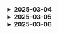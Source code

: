 <details>
    <summary><b>2025-03-04</b></summary>

# 1. Docker란?

- 컨테이너를 사용하여 각각의 프로그램을 분리된 환경에서 실행 및 관리할 수 있는 툴이다.

# 2. Container란?

- Doker에서 컨테이너라는 개념은 아주 중요한 개념이다.
- 하나의 컴퓨터 환경 내에서 독립적인 컴퓨터 환경을 구성해서, 각 환경에 프로그램을 별도로 설치할 수 있게 만든 개념이다.
- 하나의 컴퓨터 환경 내에서 여러개의 미니 컴퓨터 환경을 구성할 수 있는 형태이다.
- 여기서 말하는 미니 컴퓨터를 Docker에서는 _컨테이너_ 라고 한다.
  ![alt text](image.png)

# 3. 이미지(Image)란?

- Docker에서 닌텐도 칩과 같은 역할을 하는 개념이 이미지 이다.
- 이미지란 프로그램을 실행하는데 필요한 설치 과정, 설정, 버전 정보 등을 포함하고 있다.
- 즉 프로그램을 실행하는데 필요한 모든 것을 포함하고 있다.

# 4. 최신 버전 이미지 다운로드

- 예시 nignx

```
#최신 버전 다운로드
docker pull nginx

# 특정 버전 다운로드
docker pull nginx:stable-perl
```

- 이미지 다운로드는 Dockerhub라는 곳에서 이미지를 다운로드 받는다.

# 5. 이미지 조회

```
docker image ls
```

# 6. 이미지 삭제

```
#특정 이미지 삭제
docker image rm

#중지된 컨테이너에서 사용하고 있는 이미지 강제 삭제하기
docker image rm -f 이미지 ID 또는 이미지명

# 컨테이너에서 사용하고 있지 않은 이미지만 전체 삭제
docker image rm $(docker images -q)

#컨테이너에서 사용하고 있는 이미지를 포함해서 전체 이미지 삭제
docker image rm -f $(docker images -q)
```

- docker images -q : 시스템에 있는 모든 이미지의 ID를 반환한다.
- -q는 quite를 의미하며, 상세 정보 대신에 각 이미지의 고유한 ID만 표시하도록 지시한다.

# 7. 컨테이너 생성 + 실행

```
#포그라운드에서 실행
docker run nginx

#백그라운드에서 실행
docker run -d nginx

#컨테이너에 이름 붙여서 생성 및 실행하기
docker run -d --name [컨테이너 이름] 이미지명[:태그명]
docker run -d --name my-web-server nginx
```

- 포그라운드에서는 내가 실행시킨 프로그램의 내용이 화면에서 실행되고 있어 다른 프로그램 조작을 할수가 없다.
- 백그라운드에서는 내가 실행시킨 프로그램이 컴퓨터 내부에서 실행되고 있어서 어떻게 실행되고 있는지 화면에서 확인할 수 없다.

# 8. 호스트의 포트와 컨테이너의 포트를 연결하기

```
docker run -d -p [호스트 포트]:[컨테이너 포트] 이미지명
doxker run -d -p 4000:80 nginx
```

![alt text](image-1.png)

- docker run -p 4000:80 라고 입력하게 되면, 도커를 실행하는 호스트의 4000번 포트를 컨테이너의 80번 포트로 연결하도록 설정한다.

# 9. 컨테이너 조회/중지/삭제

## 9-1. 컨테이너 조회

```
# 실행 중인 컨테이너들만 조회
docker ps

# 모든 컨테이너 조회
docker ps -a
```

## 9-2. 컨테이너 중지

```
docker stop 컨테이너명[또는 컨테이너 ID]
```

## 9-3. 컨테이너 삭제

```
#중지되어 있는 특정 컨테이너 삭제
docker rm 컨테이너명[또는 컨테이너 ID]

#실행되고 있는 특정 컨테이너 삭제
docker rm -f 컨테이너명[또는 컨테이너 ID]

#중지되어 있는 모든 컨테이너 삭제
docker rm $(docker ps -qa)

# 실행되고 있는 모든 컨테이너 삭제
docker rm -f $(docker ps -qa)
```

# 10. 컨테이너 로그 조회

```
#특정 컨테이너의 모든 로그 조회
docker run -d nginx #백그라운드 실행
docker ps -a #컨테이너 전체 조회
docker logs [nginx컨테이너 ID]

#최근 로그 ??줄만 조회
docker logs --tail [로그 끝부터 표시할 줄 수] [컨테이너  ID 또는 컨테이너 명]
docker logs --tail 10 nginx

# 기존 로그는 조회 x + 생성되는 로그를 실시간으로 보고 싶은 경우
docker logs --tail 0 -f

# 기존 로그 조회 + 생성되는 로그 실시간 조회
docker logs -f [컨테이너 ID 또는 컨테이너 명]

```

# 11. 실행 중인 컨테이너 내부에 접속하기

```
docker exec -it [컨테이너 ID 또는 컨테이너 명] bash
```

</details>

<details>
    <summary><b>2025-03-05</b></summary>

# 1. 도커 볼륨

- 도커의 볼륨(Volume)이란 도커 컨테이너에서 데이터를 영속적으로 저장하기 위한 방법이다. 볼륨(Volume)은 컨테이너 자체의 저장 공간을 사용하지 않고,호스트 자체의 저장 공간을 공유해서 사용하는 형태이다.

```
docker run -v [호스트 디렉토리 절대 경로]:[컨테이너의 디렉토리 절대 경로] [이미지명]:[태그명]
```

## MySQl 볼륨 이용해서 컨테이너 띄우기

```
#원하는 경로에 MySQL 데이터를 저장하고 싶은 폴더 만들기
mkdir docker-mysql

docker run -e MYSQL_ROOT_PASSWORD=password123 -p 3306:3306 -v [호스트 절대 경로]/mysql_data:/var/lib/mysql -d mysql
```

- 이때 주의할 점은 mysql_data 디렉토리를 미리 만들어 놓으면 안된다. 그래야 처음 이미지를 실행시킬 때 mysql 내부에 있는 /var/lib/mysql 파일들을 호스트 컴퓨터로 공유 받을 수 있다.
- 만약 mysql_data 디렉토리를 미리 만들어놓을 경우 기존 컨테이너의 파일들 전부 삭제한 뒤에 덮어씌워버린다.

## MySQL 컨테이너에 접속해서 데이터베이스 만들기

```
docker exec -it [sql컨테이너 ID] bash

mysql -u root -p

show databases;
create database mydb;
show databases;
```

# 2. Dockerfile 활용해 이미지 만들기

```
FROM openjdk:21-jdk

ENTRYPOINT ["/bin/bash", "-c", "sleep 500"]
#일단 ENTRYPOINT는 임시 디버깅용
#500초 동안 시스템을 일시정지 시키는 명령어

docker build -t my-jdk21-server .

docker run -d my-jdk21-server

docker ps #실행 중인 컨테이너 조회
docker exec -it [컨.I] bash #컨테이너 접속
java -version # jdk 설치되어 있는지 확인

```

# 3. COPY 파일 이동

```
COPY [호스트 컴퓨터에 있는 복사할 파일 경로] [컨테이너에서 파일이 위치할 경로]
```

# 4. ENTRYPOINT

- 컨테이너가 시작할 때 실행되는 명령어

```
FROM ubuntu

ENTRYPOINT ["/bin/bash", "-c", "echo hello"]
```

# 5. 스프링 도커파일 작성하기

## 5-1. 도커파일 작성하기

```
FROM openjdk:21-jdk
COPY build/libs/*SNAPSHOT.jar app.jar
ENTRYPOINT ["java","-jar","/app.jar"]
```

## 5-2. 스프링 부트 프로젝트 빌드하기

```
./gradlew clean build
```

## 5-3. dockerfile을 바탕으로 이미지 빌드하기

```
docker build -t hello-server .
```

## 5-4. 이미지 생성됐는 지 확인하기

```
docker image ls
```

## 5-5. 생성한 이미지를 컨테이너로 실행

```
docker run -d -p 8080:8080 hello-server
```

## 5-6. 확인

```
docker ps
```

![alt text](image-2.png)

# 6. RUN

- RUN은 이미지 생성 과정에서 명령어를 실행시켜야 할 때 사용한다.

```
RUN npm install
```

## RUN VS ENTRYPOINT

- RUN 명령어는 이미지 생성 과정에서 필요한 명령어를 실행시킬 때 사용한다.
- ENTRYPOINT 명령어는 생성된 이미지 기반으로 컨테이너를 생성한 직후에 명령어를 실행시킬 때 사용한다.

## WORKDIR

- 안쓰면 기존 파일들과 섞이게 된다.

```
WORKDIR /usr/src/app
```

</details>

<details>
    <summary><b>2025-03-06</b></summary>

# 1. DockerCompose

- 여러개의 Docker 컨테이너들을 하나의 서비스로 정의하고 구성해 하나의 묶음으로 관리할 수 있게 도와주는 툴이다.

- 여러개의 컨테이너로 이루어진 복잡한 애플리케이션을 한 번에 관리할 수 있게 해준다.
- 복잡한 명령어로 실행시키던 걸 간소화 시킬 수 있다.

## 1-1. mysql compose로 하는법

### compose.yml 파일 생성

```
services:
    my-db:
        image: mysql
        environment:
            MYSQL_ROOT_PASSWORD: pwd1234
        volumes:
            - ./mysql_data:/var/lib/mysql
        ports:
            -3306:3306
```

### 실행

```
docker compose up -d
docker compose ps
docker compose down
```

## 1-2. spring boot compose실행

### Dockerfile 작성

```
FROM openjdk:21-jdk
COPY build/libs/*SNAPSHOT.jar /app.jar
ENTRYPOINT ["java","-jar","/app.jar"]
```

### spring boot 빌드

```
./gradlew clean build
```

### compose.yml 작성하기

```
services:
    my-server:
        build: .
        ports:
            - 8080:8080
```

- build: . 은 compose.yml 이 존재하는 디렉토리에 있는 Dockerfile로 이미지를 생성해 컨테이너를 띄우겠다는 의미이다.

### 실행하기

```
docker compose up  -d --build
docker compose ps
docker compose down
```

# 2. spring, MYsql, redis 컨테이너 동시에 띄우기

## redis를 사용하기 전에 build.gradle에 redis 의존성 추가하기

```
implementation 'org.springframework.boot:spring-boot-starter-data-redis'
```

## application.yml

```
spring:
    datasource:
        url: jdbc:mysql://my-db:3306/mydb
        username: root
        password: pwd1234
        driver-class-name: com.mysql.cj.jdbc.Driver
    data:
        redis:
            host: my-cache-server
            port: 6379
```

## redis config작성하기

```
@Configuration
public class RedisConfig {

  @Bean
  public RedisTemplate<String, Object> redisTemplate(RedisConnectionFactory connectionFactory) {
    RedisTemplate<String, Object> template = new RedisTemplate<>();
    template.setConnectionFactory(connectionFactory);
    template.setKeySerializer(new StringRedisSerializer());
    template.setValueSerializer(new GenericJackson2JsonRedisSerializer());
    return template;
  }
}
```

## compose.yml 작성하기

```
services:
    my-server:
    builld: .
    ports:
        - 8080:8080
    depends_on:
        my-db:
            condition: service_healty
        my-cache-server:
            condition: service_healthy
    my-db:
        image: mysql
        envorinment:
            MYSQL_ROOT_PASSWORD: pwd1234
            MYSQL_DATABASE: mydb
        volumes:
            - ./mysql_data:/var/lib/mysql
        ports:
            -3306:3306
        healthcheck:
            test: [ "CMD", "mysqladmin","ping"]
            interval: 5s
            retries: 10
    my-cache-server:
        image: redis
        ports:
            - 6379:6379
        healthcheck:
            test: ["CMD","redis-cli","ping"]
            intervals: 5s
            retries: 10
```

## 실행하기

```
./gradlew clean build
docker compose up --build -d
```

![alt text](image-3.png)

</details>
